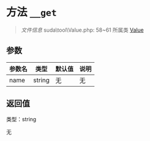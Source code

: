 # 方法 `__get`

> *文件信息* suda\tool\Value.php: 58~61
> 所属类 [Value](../Value.md)




## 参数


| 参数名 | 类型 | 默认值 | 说明 |
|--------|-----|-------|-------|
| name |  string | 无 | 无 |



## 返回值

类型：string

无

